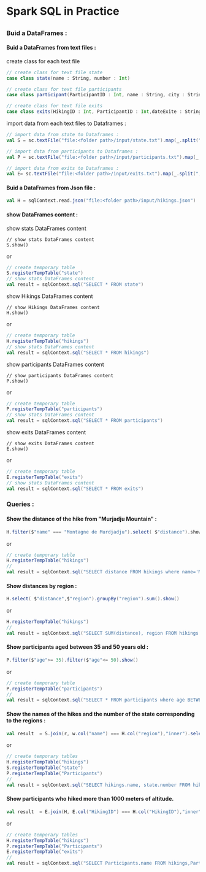 # Spark SQL in Practice

##

### Buid a DataFrames :

#### Buid a DataFrames from text files :
create class for each text file

```scala
// create class for text file state
case class state(name : String, number : Int)
```

```scala
// create class for text file participants
case class participant(ParticipantID : Int, name : String, city : String, age : Int)
```

```scala
// create class for text file exits
case class exits(HikingID : Int, ParticipantID : Int,dateExite : String, durationExit : String)
```

import data from each text files to Dataframes :

```scala
// import data from state to Dataframes :
val S = sc.textFile("file:<folder path>/input/state.txt").map(_.split(",")).map(p => state(p(0),p(2).toInt)).toDF()
```

```scala
// import data from participants to Dataframes :
val P = sc.textFile("file:<folder path>/input/participants.txt").map(_.split(",")).map(p => participant(p(0).toInt,p(1),p(2),p(3).toInt)).toDF()
```

```scala
// import data from exits to Dataframes :
val E= sc.textFile("file:<folder path>/input/exits.txt").map(_.split(",")).map(p => exits(p(0).toInt,p(1).toInt,p(2),p(3))).toDF()
```

#### Buid a DataFrames from Json file :

```scala
val H = sqlContext.read.json("file:<folder path>/input/hikings.json")
```

#### show DataFrames content : 

show stats DataFrames content

```
// show stats DataFrames content
S.show()
```
or
```scala
// create temporary table
S.registerTempTable("state")
// show stats DataFrames content
val result = sqlContext.sql("SELECT * FROM state")
```

show Hikings DataFrames content
```
// show Hikings DataFrames content
H.show()
```
or
```scala
// create temporary table
H.registerTempTable("hikings")
// show stats DataFrames content
val result = sqlContext.sql("SELECT * FROM hikings")
```

show participants DataFrames content

```
// show participants DataFrames content
P.show()
```
or
```scala
// create temporary table
P.registerTempTable("participants")
// show stats DataFrames content
val result = sqlContext.sql("SELECT * FROM participants")
```

show exits DataFrames content

```
// show exits DataFrames content
E.show()
```
or
```scala
// create temporary table
E.registerTempTable("exits")
// show stats DataFrames content
val result = sqlContext.sql("SELECT * FROM exits")
```

### Queries :

#### Show the distance of the hike from "Murjadju Mountain" :
```scala
H.filter($"name" === "Montagne de Murdjadju").select( $"distance").show
```	
or
```scala
// create temporary table
H.registerTempTable("hikings")
//
val result = sqlContext.sql("SELECT distance FROM hikings where name='Montagne de Murdjadju'")
```

#### Show distances by region :

```scala
H.select( $"distance",$"region").groupBy("region").sum().show()
```
or
```scala
H.registerTempTable("hikings")
//
val result = sqlContext.sql("SELECT SUM(distance), region FROM hikings GROUP BY region").show 
```

#### Show participants aged between 35 and 50 years old :
```scala
P.filter($"age">= 35).filter($"age"<= 50).show()
```
or
```scala
// create temporary table
P.registerTempTable("participants")
//
val result = sqlContext.sql("SELECT * FROM participants where age BETWEEN 35 AND 50 ").show
```

#### Show the names of the hikes and the number of the state corresponding to the regions : 

```scala
val result  = S.join(r, w.col("name") === H.col("region"),"inner").select(H.$"name", S.$"number").show()
```	
or
```scala
// create temporary tables
H.registerTempTable("hikings")
S.registerTempTable("state")
P.registerTempTable("Participants")
//
val result = sqlContext.sql("SELECT hikings.name, state.number FROM hikings,state WHERE hikings.region = state.name").show()
```

#### Show participants who hiked more than 1000 meters of altitude.

```scala
val result  = E.join(H, E.col("HikingID") === H.col("HikingID"),"inner").join(P, E.col("ParticipantID") === P.col("ParticipantID"),"inner").filter($"altitude" > 1000).select(H.$"name").show()
```
or
```scala
// create temporary tables
H.registerTempTable("hikings")
P.registerTempTable("Participants")
E.registerTempTable("exits")
//
val result = sqlContext.sql("SELECT Participants.name FROM hikings,Participants,exits WHERE exits.HikingID = hikings.HikingID AND  exits.ParticipantID = Participants.ParticipantID AND hikings.altitude>1000 ").show
```
